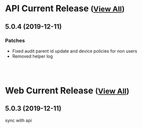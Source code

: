 
# API Current Release <small>([View All](/API.md))</small>
## 5.0.4 (2019-12-11)
### Patches 

- Fixed audit parent id update and device policies for non users
- Removed helper log

<br><br>
# Web Current Release <small>([View All](/Web.md))</small>
## 5.0.3 (2019-12-11)
sync with api

  